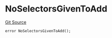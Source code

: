 # NoSelectorsGivenToAdd
[Git Source](https://github.com/thrackle-io/tron/blob/162302962dc6acd8eb4a5fadda6be1dbd5a16028/src/protocol/economic/ruleProcessor/RuleProcessorDiamondLib.sol)


```solidity
error NoSelectorsGivenToAdd();
```

